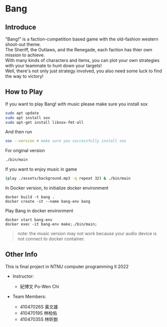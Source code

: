 # Bang

## Introduce
<!-- TODO: introduce bang game -->
"Bang!" is a faction-competition based game with the old-fashion western shoot-out theme.  
The Sheriff, the Outlaws, and the Renegade, each faction has thier own mission to achieve.  
With many kinds of characters and items, you can plot your own strategies with your teammate to hunt down your targets!  
Well, there's not only just strategy involved, you also need some luck to find the way to victory!  

## How to Play
If you want to play Bang! with music please make sure you install sox
```bash
sudo apt update
sudo apt install sox
sudo apt-get install libsox-fmt-all
```

And then run
``` bash
sox --version # make sure you successfully install sox
```

For original version
```bash
./bin/main 
```

If you want to enjoy music in game
```bash
(play ./assets/background.mp3 -q repeat 32) & ./bin/main
```

In Docker version, to initialize docker environment
```
docker build -t bang . 
docker create -it --name bang-env bang
```

Play Bang in docker environment
```
docker start bang-env
docker exec -it bang-env make;./bin/main;
```
> note: the music version may not work because your audio device is not connect to docker container.

## Other Info
This is final project in NTNU computer programming II 2022
- Instructor: 
    - 紀博文 Po-Wen Chi

- Team Members:
    - 41047026S 黃文雄
    - 41047019S 林柏佑
    - 41047035S 林昕鋭
